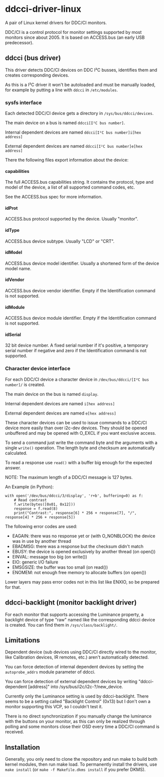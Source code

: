 # ddcci-driver-linux #

A pair of Linux kernel drivers for DDC/CI monitors.

DDC/CI is a control protocol for monitor settings supported by most monitors since about 2005.
It is based on ACCESS.bus (an early USB predecessor).

## ddcci (bus driver) ##

This driver detects DDC/CI devices on DDC I²C busses, identifies them and creates corresponding devices.

As this is a I²C driver it won't be autoloaded and must be manually loaded, for example by putting a line with `ddcci`
in `/etc/modules`.

### sysfs interface ###

Each detected DDC/CI device gets a directory in `/sys/bus/ddcci/devices`.

The main device on a bus is named `ddcci[I²C bus number]`.

Internal dependent devices are named `ddcci[I²C bus number]i[hex address]`

External dependent devices are named `ddcci[I²C bus number]e[hex address]`

There the following files export information about the device:

#### capabilities ####

The full ACCESS.bus capabilities string. It contains the protocol, type and model of the device,
a list of all supported command codes, etc.

See the ACCESS.bus spec for more information.

#### idProt ####

ACCESS.bus protocol supported by the device. Usually "monitor".

#### idType ####

ACCESS.bus device subtype. Usually "LCD" or "CRT".

#### idModel ####

ACCESS.bus device model identifier. Usually a shortened form of the device model name.

#### idVendor ####

ACCESS.bus device vendor identifier. Empty if the Identification command is not supported.

#### idModule ####

ACCESS.bus device module identifier. Empty if the Identification command is not supported.

#### idSerial ####

32 bit device number. A fixed serial number if it's positive, a temporary serial number if negative and zero if the
Identification command is not supported.

### Character device interface ###

For each DDC/CI device a character device in `/dev/bus/ddcci/[I²C bus number]/` is created.

The main device on the bus is named `display`.

Internal dependent devices are named `i[hex address]`

External dependent devices are named `e[hex address]`

These character devices can be used to issue commands to a DDC/CI device more easily than over i2c-dev devices.
They should be opened unbuffered and may be opened with O_EXCL if you want exclusive access.

To send a command just write the command byte and the arguments with a single `write()` operation. The length byte and
checksum are automatically calculated.

To read a response use `read()` with a buffer big enough for the expected answer.

NOTE: The maximum length of a DDC/CI message is 127 bytes.

An Example (in Python):

	with open('/dev/bus/ddcci/3/display', 'r+b', buffering=0) as f:
		# Read contrast
		f.write(bytes([0x01, 0x12]))
		response = f.read(8)
		print("Contrast:", response[6] * 256 + response[7], "/", response[4] * 256 + response[5])

The following error codes are used:

* EAGAIN: there was no response yet or (with O_NONBLOCK) the device was in use by another thread
* EBADMSG: there was a response but the checksum didn't match
* EBUSY: the device is opened exclusively by another thread (on open())
* EINVAL: message too big (on write())
* EIO: generic I/O failure
* EMSGSIZE: the buffer was too small (on read())
* ENOMEM: not enough free memory to allocate buffers (on open())

Lower layers may pass error codes not in this list like ENXIO, so be prepared for that.

## ddcci-backlight (monitor backlight driver) ##

For each monitor that supports accessing the Luminance property, a backlight device of type "raw" named like the corresponding ddcci device is created. You can find them
in `/sys/class/backlight/`.

## Limitations ##

Dependent device (sub devices using DDC/CI directly wired to the monitor, like Calibration devices, IR remotes, etc.) aren't automatically detected. 

You can force detection of internal dependent devices by setting the `autoprobe_addrs` module parameter of ddcci.

You can force detection of external dependent devices by writing "ddcci-dependent [address]" into
/sys/bus/i2c/i2c-?/new_device.

Currently only the Luminance setting is used by ddcci-backlight. There seems to be a setting called "Backlight Control"
(0x13) but I don't own a monitor supporting this VCP, so I couldn't test it.

There is no direct synchronization if you manually change the luminance with the buttons on your monitor, as this can
only be realized through polling and some monitors close their OSD every time a DDC/CI command is received.

## Installation ##

Generally, you only need to clone the repository and run make to build both kernel modules, then run make load. To permanently install the drivers, use `make install` (or `make -f Makefile.dkms install` if you prefer DKMS).
